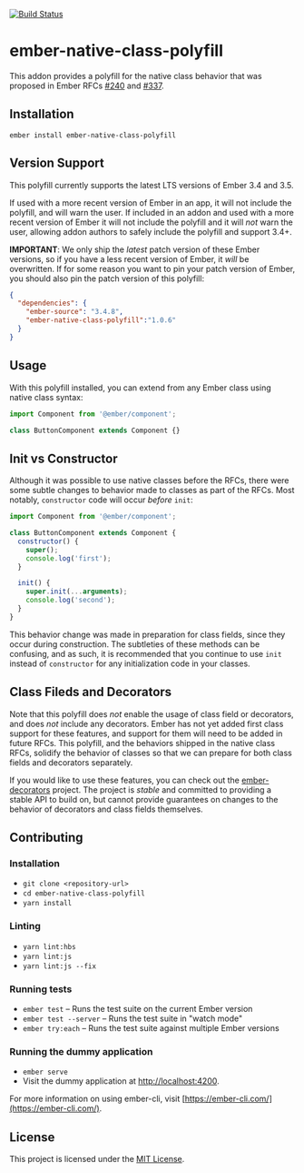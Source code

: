 [![Build Status](https://travis-ci.org/pzuraq/ember-native-class-polyfill.svg?branch=master)](https://travis-ci.org/pzuraq/ember-native-class-polyfill)

ember-native-class-polyfill
==============================================================================

This addon provides a polyfill for the native class behavior that was proposed
in Ember RFCs [#240](https://emberjs.github.io/rfcs/0240-es-classes.html) and
[#337](https://emberjs.github.io/rfcs/0337-native-class-constructor-update.html).

Installation
------------------------------------------------------------------------------

```
ember install ember-native-class-polyfill
```

Version Support
------------------------------------------------------------------------------

This polyfill currently supports the latest LTS versions of Ember 3.4 and 3.5.

If used with a more recent version of Ember in an app, it will not include the
polyfill, and will warn the user. If included in an addon and used with a more
recent version of Ember it will not include the polyfill and it will _not_ warn
the user, allowing addon authors to safely include the polyfill and support
3.4+.

**IMPORTANT**: We only ship the _latest_ patch version of these Ember versions,
so if you have a less recent version of Ember, it _will_ be overwritten. If for
some reason you want to pin your patch version of Ember, you should also pin the
patch version of this polyfill:

```json
{
  "dependencies": {
    "ember-source": "3.4.8",
    "ember-native-class-polyfill":"1.0.6"
  }
}
```

Usage
------------------------------------------------------------------------------

With this polyfill installed, you can extend from any Ember class using native
class syntax:

```js
import Component from '@ember/component';

class ButtonComponent extends Component {}
```

## Init vs Constructor

Although it was possible to use native classes before the RFCs, there were some
subtle changes to behavior made to classes as part of the RFCs. Most notably,
`constructor` code will occur _before_ `init`:

```js
import Component from '@ember/component';

class ButtonComponent extends Component {
  constructor() {
    super();
    console.log('first');
  }

  init() {
    super.init(...arguments);
    console.log('second');
  }
}
```

This behavior change was made in preparation for class fields, since they occur
during construction. The subtleties of these methods can be confusing, and as
such, it is recommended that you continue to use `init` instead of `constructor`
for any initialization code in your classes.

## Class Fileds and Decorators

Note that this polyfill does _not_ enable the usage of class field or
decorators, and does _not_ include any decorators. Ember has not yet added first
class support for these features, and support for them will need to be added in
future RFCs. This polyfill, and the behaviors shipped in the native class RFCs,
solidify the behavior of classes so that we can prepare for both class fields
and decorators separately.

If you would like to use these features, you can check out the
[ember-decorators](https://github.com/ember-decorators/ember-decorators)
project. The project is _stable_ and committed to providing a stable API to
build on, but cannot provide guarantees on changes to the behavior of decorators
and class fields themselves.


Contributing
------------------------------------------------------------------------------

### Installation

* `git clone <repository-url>`
* `cd ember-native-class-polyfill`
* `yarn install`

### Linting

* `yarn lint:hbs`
* `yarn lint:js`
* `yarn lint:js --fix`

### Running tests

* `ember test` – Runs the test suite on the current Ember version
* `ember test --server` – Runs the test suite in "watch mode"
* `ember try:each` – Runs the test suite against multiple Ember versions

### Running the dummy application

* `ember serve`
* Visit the dummy application at [http://localhost:4200](http://localhost:4200).

For more information on using ember-cli, visit [https://ember-cli.com/](https://ember-cli.com/).

License
------------------------------------------------------------------------------

This project is licensed under the [MIT License](LICENSE.md).
